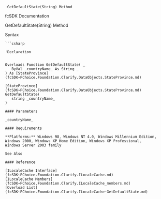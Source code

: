 ﻿     GetDefaultState(String) Method                                                   

fcSDK Documentation

GetDefaultState(String) Method

Syntax

```vbnet
```csharp

'Declaration
 

Overloads Function GetDefaultState( _
   ByVal _countryName_ As String _
) As [StateProvince](fcSDK~FChoice.Foundation.Clarify.DataObjects.StateProvince.md)

[StateProvince](fcSDK~FChoice.Foundation.Clarify.DataObjects.StateProvince.md) GetDefaultState( 
   string _countryName_
)

#### Parameters

_countryName_

#### Requirements

**Platforms:** Windows 98, Windows NT 4.0, Windows Millennium Edition, Windows 2000, Windows XP Home Edition, Windows XP Professional, Windows Server 2003 family

See Also

#### Reference

[ILocaleCache Interface](fcSDK~FChoice.Foundation.Clarify.ILocaleCache.md)  
[ILocaleCache Members](fcSDK~FChoice.Foundation.Clarify.ILocaleCache_members.md)  
[Overload List](fcSDK~FChoice.Foundation.Clarify.ILocaleCache~GetDefaultState.md)